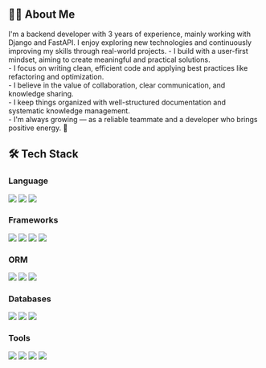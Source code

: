 
<br>
<h2>👋🏻 About Me</h2>
I'm a backend developer with 3 years of experience, mainly working with Django and FastAPI.  
I enjoy exploring new technologies and continuously improving my skills through real-world projects.
- I build with a user-first mindset, aiming to create meaningful and practical solutions.  <br>
- I focus on writing clean, efficient code and applying best practices like refactoring and optimization.  <br>
- I believe in the value of collaboration, clear communication, and knowledge sharing.  <br>
- I keep things organized with well-structured documentation and systematic knowledge management. <br> 
- I'm always growing — as a reliable teammate and a developer who brings positive energy. 🚀  <br>

<!-- ### Junior Server-Backend Developer -->
  <h2>🛠️ Tech Stack</h2>
  <h3>Language</h3>
  <p>
  <img src="https://img.shields.io/badge/Python-3776AB?style=flat-square&logo=Python&logoColor=white"/>
  <img src="https://img.shields.io/badge/JavaScript-F7DF1E?style=flat-square&logo=JavaScript&logoColor=white"/>
  <img src="https://img.shields.io/badge/TypeScript-3178C6?style=flat-square&logo=TypeScript&logoColor=white"/>
  </p>
  <h3>Frameworks</h3>
  <p>
  <img src="https://img.shields.io/badge/Django-092E20?style=flat-square&logo=Django&logoColor=white"/>
  <img src="https://img.shields.io/badge/Django Rest Framework-092E20?style=flat-square&logo=Django&logoColor=white"/>
  <img src="https://img.shields.io/badge/FastAPI-009688?style=flat-square&logo=FastAPI&logoColor=white"/>
  <img src="https://img.shields.io/badge/NestJS-E0234E?style=flat-square&logo=NestJS&logoColor=white"/>
  </p>
  <h3>ORM</h3>
  <p>
  <img src="https://img.shields.io/badge/Django ORM-092E20?style=flat-square&logo=Django&logoColor=white"/>
  <img src="https://img.shields.io/badge/SQLAlchemy-D71F00?style=flat-square&logo=SQLAlchemy&logoColor=white"/>
  <img src="https://img.shields.io/badge/TypeORM-FE0803?style=flat-square&logo=typeorm&logoColor=white"/>
  </p>
  <h3>Databases</h3>
  <p>
  <img src="https://img.shields.io/badge/PostgreSQL-4169E1?style=flat-square&logo=postgresql&logoColor=white"/>
  <img src="https://img.shields.io/badge/MySQL-4479A1?style=flat-square&logo=mysql&logoColor=white"/>
  <img src="https://img.shields.io/badge/SQLite-003B57?style=flat-square&logo=sqlite&logoColor=white"/>
  </p>
  <h3>Tools</h3>
  <p>
  <img src="https://img.shields.io/badge/Git-F05032?style=flat-square&logo=git&logoColor=white"/>
  <img src="https://img.shields.io/badge/Figma-F24E1E?style=flat-square&logo=figma&logoColor=white"/>
  <img src="https://img.shields.io/badge/Slack-4A154B?style=flat-square&logo=slack&logoColor=white"/>
  <img src="https://img.shields.io/badge/Notion-000000?style=flat-square&logo=notion&logoColor=white"/>
  </p>
  <br>
<!--   <img src="https://github-readme-stats.vercel.app/api?username=developer-kms&theme=buefy&show_icons=true"> -->

